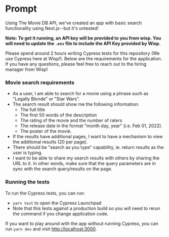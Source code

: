 # Prompt

Using The Movie DB API, we've created an app with basic search functionality using Next.js--but it's untested!

**Note: To get it running, an API key will be provided to you from wisp. You will need to update the `.env` file to include the API Key provided by Wisp.**

Please spend around 2 hours writing Cypress tests for this repository (We use Cypress here at Wisp!).
Below are the requirements for the application. If you have any questions, please feel free to reach out to the hiring manager from Wisp!

### Movie search requirements
- As a user, I am able to search for a movie using a phrase such as "Legally Blonde" or "Star Wars".
- The search result should show me the following information:
    - The full title
    - The first 50 words of the description
    - The rating of the movie and the number of raters
    - The release date in the format "month day, year" (i.e. Feb 01, 2022).
    - The poster of the movie.
- If the results have additional pages, I want to have a mechanism to view the additional results (20 per page).
- There should be "search as you type" capability, ie. return results as the user is typing.
- I want to be able to share my search results with others by sharing the URL to it. In other words, make sure that
the query parameters are in sync with the search query/results on the page.

### Running the tests
To run the Cypress tests, you can run:
- `yarn test` to open the Cypress Launchpad
- Note that this tests against a production build so you will need to rerun the command if you change application code.

If you want to play around with the app without running Cypress, you can run `yarn dev` and visit [http://localhost:3000](http://localhost:3000/).

